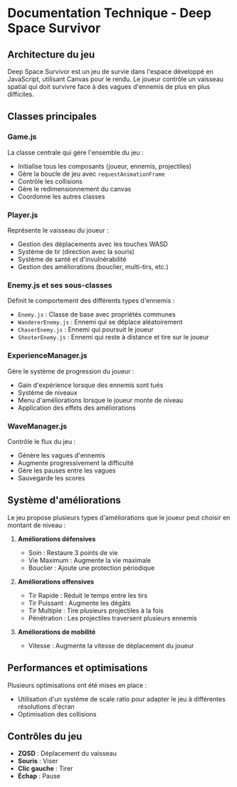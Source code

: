# Documentation Technique - Deep Space Survivor

## Architecture du jeu

Deep Space Survivor est un jeu de survie dans l'espace développé en JavaScript, utilisant Canvas pour le rendu. Le joueur contrôle un vaisseau spatial qui doit survivre face à des vagues d'ennemis de plus en plus difficiles.

## Classes principales

### Game.js
La classe centrale qui gère l'ensemble du jeu :
- Initialise tous les composants (joueur, ennemis, projectiles)
- Gère la boucle de jeu avec `requestAnimationFrame`
- Contrôle les collisions
- Gère le redimensionnement du canvas
- Coordonne les autres classes

### Player.js
Représente le vaisseau du joueur :
- Gestion des déplacements avec les touches WASD
- Système de tir (direction avec la souris)
- Système de santé et d'invulnérabilité
- Gestion des améliorations (bouclier, multi-tirs, etc.)

### Enemy.js et ses sous-classes
Définit le comportement des différents types d'ennemis :
- `Enemy.js` : Classe de base avec propriétés communes
- `WandererEnemy.js` : Ennemi qui se déplace aléatoirement
- `ChaserEnemy.js` : Ennemi qui poursuit le joueur
- `ShooterEnemy.js` : Ennemi qui reste à distance et tire sur le joueur

### ExperienceManager.js
Gère le système de progression du joueur :
- Gain d'expérience lorsque des ennemis sont tués
- Système de niveaux
- Menu d'améliorations lorsque le joueur monte de niveau
- Application des effets des améliorations

### WaveManager.js
Contrôle le flux du jeu :
- Génère les vagues d'ennemis
- Augmente progressivement la difficulté
- Gère les pauses entre les vagues
- Sauvegarde les scores

## Système d'améliorations

Le jeu propose plusieurs types d'améliorations que le joueur peut choisir en montant de niveau :

1. **Améliorations défensives**
   - Soin : Restaure 3 points de vie
   - Vie Maximum : Augmente la vie maximale
   - Bouclier : Ajoute une protection périodique

2. **Améliorations offensives**
   - Tir Rapide : Réduit le temps entre les tirs
   - Tir Puissant : Augmente les dégâts
   - Tir Multiple : Tire plusieurs projectiles à la fois
   - Pénétration : Les projectiles traversent plusieurs ennemis

3. **Améliorations de mobilité**
   - Vitesse : Augmente la vitesse de déplacement du joueur

## Performances et optimisations

Plusieurs optimisations ont été mises en place :
- Utilisation d'un système de scale ratio pour adapter le jeu à différentes résolutions d'écran
- Optimisation des collisions

## Contrôles du jeu

- **ZQSD** : Déplacement du vaisseau
- **Souris** : Viser
- **Clic gauche** : Tirer
- **Échap** : Pause